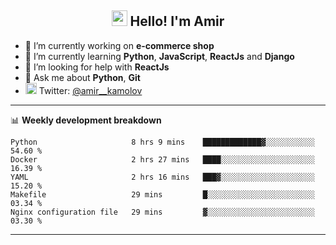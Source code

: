 <h2 align="center"><img src="https://media.giphy.com/media/hvRJCLFzcasrR4ia7z/giphy.gif" width="25px"> Hello! I'm Amir</h2>

- 🔭 I’m currently working on **e-commerce shop**
- 🌱 I’m currently learning **Python**, **JavaScript**, **ReactJs** and **Django**
- 🤔 I’m looking for help with **ReactJs**
- 💬 Ask me about **Python**, **Git**
- <img alt="Amir Kamolov | Twitter" width="18px" src="https://raw.githubusercontent.com/peterthehan/peterthehan/master/assets/twitter.svg" /> Twitter: [@amir__kamolov ](https://twitter.com/amir__kamolov)

---

📊 **Weekly development breakdown**
<!--START_SECTION:waka-->
```text
Python                     8 hrs 9 mins    █████████████▓░░░░░░░░░░░   54.60 % 
Docker                     2 hrs 27 mins   ████░░░░░░░░░░░░░░░░░░░░░   16.39 % 
YAML                       2 hrs 16 mins   ███▓░░░░░░░░░░░░░░░░░░░░░   15.20 % 
Makefile                   29 mins         █░░░░░░░░░░░░░░░░░░░░░░░░   03.34 % 
Nginx configuration file   29 mins         ▓░░░░░░░░░░░░░░░░░░░░░░░░   03.30 % 
```
<!--END_SECTION:waka-->

---
